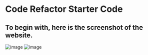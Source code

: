 # Code Refactor Starter Code

## To begin with, here is the screenshot of the website. 
![image](https://user-images.githubusercontent.com/73309832/97832580-6b89e680-1c90-11eb-91f3-f292a9710e0a.png)
![image](https://user-images.githubusercontent.com/73309832/97832721-c0c5f800-1c90-11eb-9794-5c2f2e0589bf.png)
